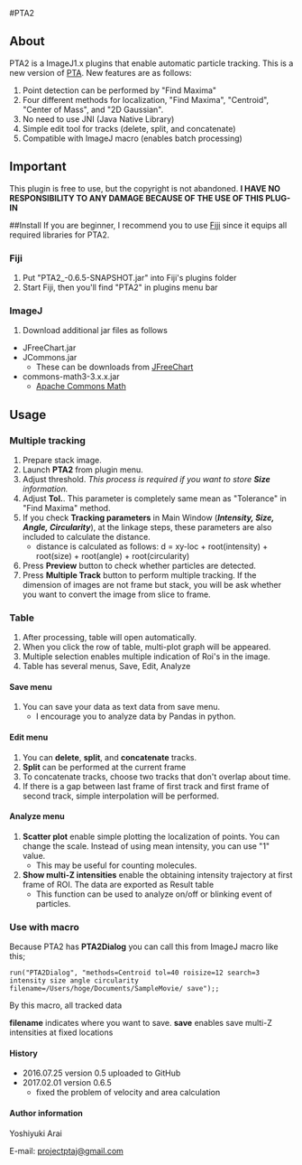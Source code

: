 #PTA2
## About
PTA2 is a ImageJ1.x plugins that enable automatic particle tracking. This is a new version of [PTA](https://github.com/arayoshipta/projectPTAj). New features are as follows:

1. Point detection can be performed by "Find Maxima"
2. Four different methods for localization, "Find Maxima", "Centroid", "Center of Mass", and "2D Gaussian".
3. No need to use JNI (Java Native Library)
4. Simple edit tool for tracks (delete, split, and concatenate)
5. Compatible with ImageJ macro (enables batch processing)

## Important
This plugin is free to use, but the copyright is not abandoned. **I HAVE NO RESPONSIBILITY TO ANY DAMAGE BECAUSE OF THE USE OF THIS PLUG-IN**


##Install
If you are beginner, I recommend you to use [Fiji](https://fiji.sc/) since it equips all required libraries for PTA2.
### Fiji
 1. Put "PTA2_-0.6.5-SNAPSHOT.jar" into Fiji's plugins folder
 2. Start Fiji, then you'll find "PTA2" in plugins menu bar

### ImageJ
 1. Download additional jar files as follows
 - JFreeChart.jar
 - JCommons.jar
	 - These can be downloads from [JFreeChart](http://www.jfree.org/jfreechart/)
 - commons-math3-3.x.x.jar
	 - [Apache Commons Math](http://commons.apache.org/proper/commons-math/download_math.cgi)

## Usage
### Multiple tracking
1. Prepare stack image.
2. Launch **PTA2** from plugin menu.
3. Adjust threshold. *This process is required if you want to store **Size** information.*
4. Adjust **Tol.**. This parameter is completely same mean as "Tolerance" in "Find Maxima" method.
5. If you check **Tracking parameters** in Main Window (***Intensity, Size, Angle, Circularity***), at the linkage steps, these parameters are also included to calculate the distance.
	- distance is calculated as follows: d = xy-loc + root(intensity) + root(size) + root(angle) + root(circularity)
5. Press **Preview** button to check whether particles are detected.
6. Press **Multiple Track** button to perform multiple tracking. If the dimension of images are not frame but stack, you will be ask whether you want to convert the image from slice to frame.


### Table
1. After processing, table will open automatically. 
2. When you click the row of table,  multi-plot graph will be appeared.
3. Multiple selection enables multiple indication of Roi's in the image.
4. Table has several menus, Save, Edit, Analyze

#### Save menu
1. You can save your data as text data from save menu.
	 - I encourage you to analyze data by Pandas in python. 

#### Edit menu
1. You can **delete**, **split**, and **concatenate** tracks.
2. **Split** can be performed at the current frame
3. To concatenate tracks, choose two tracks that don't overlap about time.
4. If there is a gap between last frame of first track and first frame of second track, simple interpolation will be performed.

#### Analyze menu
1. **Scatter plot** enable simple plotting the localization of points. You can change the scale. Instead of using mean intensity, you can use "1" value.
	- This may be useful for counting molecules.
2. **Show multi-Z intensities** enable the obtaining intensity trajectory at first frame of ROI. The data are exported as Result table
	- This function can be used to analyze on/off or blinking event of particles.

### Use with macro
Because PTA2 has **PTA2Dialog** you can call this from ImageJ macro like this;

```
run("PTA2Dialog", "methods=Centroid tol=40 roisize=12 search=3 intensity size angle circularity filename=/Users/hoge/Documents/SampleMovie/ save");;
```
By this macro, all tracked data 

**filename** indicates where you want to save.
**save** enables save multi-Z intensities at fixed locations

#### History
- 2016.07.25 version 0.5 uploaded to GitHub
- 2017.02.01 version 0.6.5
	- fixed the problem of velocity and area calculation

#### Author information
Yoshiyuki Arai

E-mail: projectptaj@gmail.com
